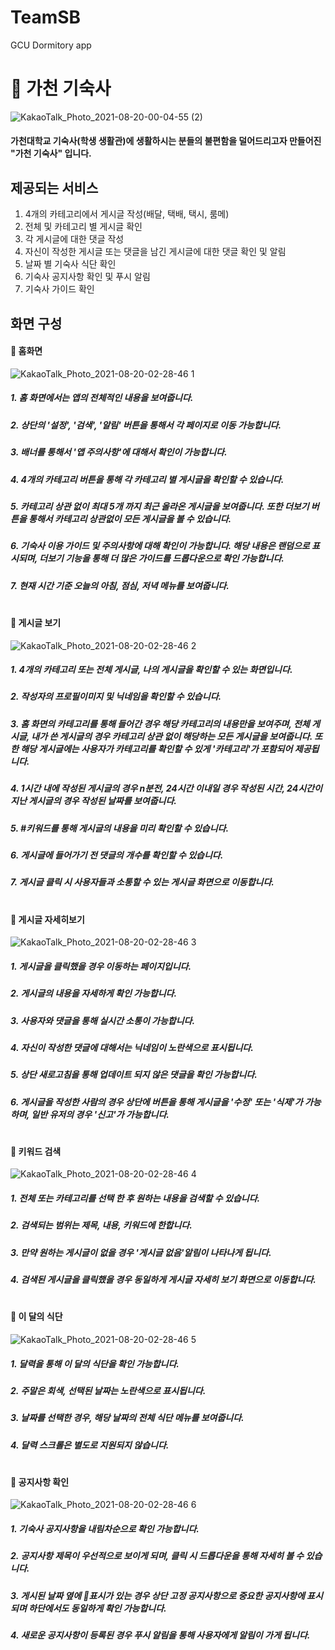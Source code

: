 # TeamSB
GCU Dormitory app

# 🏢 가천 기숙사

![KakaoTalk_Photo_2021-08-20-00-04-55 (2)](https://user-images.githubusercontent.com/73548875/130843255-2e04d555-d5f9-434a-81d5-4f01f78c742b.png)
#### 가천대학교 기숙사(학생 생활관)에 생활하시는 분들의 불편함을 덜어드리고자 만들어진 "가천 기숙사" 입니다.

## 제공되는 서비스
1. 4개의 카테고리에서 게시글 작성(배달, 택배, 택시, 룸메)
2. 전체 및 카테고리 별 게시글 확인
3. 각 게시글에 대한 댓글 작성
4. 자신이 작성한 게시글 또는 댓글을 남긴 게시글에 대한 댓글 확인 및 알림
5. 날짜 별 기숙사 식단 확인
6. 기숙사 공지사항 확인 및 푸시 알림
7. 기숙사 가이드 확인

## 화면 구성

#### 🐣 홈화면
![KakaoTalk_Photo_2021-08-20-02-28-46 1](https://user-images.githubusercontent.com/73548875/130844498-9b8bf920-4874-4fe3-8fbc-5b9c04653387.png)
##### 1. 홈 화면에서는 앱의 전체적인 내용을 보여줍니다. 
##### 2. 상단의 '설정', '검색', '알림' 버튼을 통해서 각 페이지로 이동 가능합니다.
##### 3. 배너를 통해서 '앱 주의사항'에 대해서 확인이 가능합니다. 
##### 4. 4개의 카테고리 버튼을 통해 각 카테고리 별 게시글을 확인할 수 있습니다. 
##### 5. 카테고리 상관 없이 최대 5개 까지 최근 올라온 게시글을 보여줍니다. 또한 더보기 버튼을 통해서 카테고리 상관없이 모든 게시글을 볼 수 있습니다. 
##### 6. 기숙사 이용 가이드 및 주의사항에 대해 확인이 가능합니다. 해당 내용은 랜덤으로 표시되며, 더보기 기능을 통해 더 많은 가이드를 드롭다운으로 확인 가능합니다. 
##### 7. 현재 시간 기준 오늘의 아침, 점심, 저녁 메뉴를 보여줍니다.

# 

#### 🐣 게시글 보기
![KakaoTalk_Photo_2021-08-20-02-28-46 2](https://user-images.githubusercontent.com/73548875/130844502-57624c2d-f658-48c9-995b-a6a15c997614.png)
##### 1. 4개의 카테고리 또는 전체 게시글, 나의 게시글을 확인할 수 있는 화면입니다. 
##### 2. 작성자의 프로필이미지 및 닉네임을 확인할 수 있습니다. 
##### 3. 홈 화면의 카테고리를 통해 들어간 경우 해당 카테고리의 내용만을 보여주며, 전체 게시글, 내가 쓴 게시글의 경우 카테고리 상관 없이 해당하는 모든 게시글을 보여줍니다. 또한 해당 게시글에는 사용자가 카테고리를 확인할 수 있게 '카테고리'가 포함되어 제공됩니다. 
##### 4. 1시간 내에 작성된 게시글의 경우 n분전, 24시간 이내일 경우 작성된 시간, 24시간이 지난 게시글의 경우 작성된 날짜를 보여줍니다. 
##### 5. #키워드를 통해 게시글의 내용을 미리 확인할 수 있습니다. 
##### 6. 게시글에 들어가기 전 댓글의 개수를 확인할 수 있습니다.
##### 7. 게시글 클릭 시 사용자들과 소통할 수 있는 게시글 화면으로 이동합니다. 

# 

#### 🐣 게시글 자세히보기
![KakaoTalk_Photo_2021-08-20-02-28-46 3](https://user-images.githubusercontent.com/73548875/130844505-33963c88-2095-4d28-aeb1-18fdb9701b88.png)
##### 1. 게시글을 클릭했을 경우 이동하는 페이지입니다. 
##### 2. 게시글의 내용을 자세하게 확인 가능합니다. 
##### 3. 사용자와 댓글을 통해 실시간 소통이 가능합니다. 
##### 4. 자신이 작성한 댓글에 대해서는 닉네임이 노란색으로 표시됩니다. 
##### 5. 상단 새로고침을 통해 업데이트 되지 않은 댓글을 확인 가능합니다.
##### 6. 게시글을 작성한 사람의 경우 상단에 버튼을 통해 게시글을 '수정' 또는 '식제'가 가능하며, 일반 유저의 경우 '신고'가 가능합니다.

#

#### 🐣 키워드 검색
![KakaoTalk_Photo_2021-08-20-02-28-46 4](https://user-images.githubusercontent.com/73548875/130844506-b5309899-58fc-4ea2-9e35-1d5be8f387e5.png)
##### 1. 전체 또는 카테고리를 선택 한 후 원하는 내용을 검색할 수 있습니다. 
##### 2. 검색되는 범위는 제목, 내용, 키워드에 한합니다.
##### 3. 만약 원하는 게시글이 없을 경우 '게시글 없음'알림이 나타나게 됩니다.
##### 4. 검색된 게시글을 클릭했을 경우 동일하게 게시글 자세히 보기 화면으로 이동합니다. 

#

#### 🐣 이 달의 식단
![KakaoTalk_Photo_2021-08-20-02-28-46 5](https://user-images.githubusercontent.com/73548875/130844509-0c05453f-cb46-4240-bd47-5e8f466455a1.png)
##### 1. 달력을 통해 이 달의 식단을 확인 가능합니다. 
##### 2. 주말은 회색, 선택된 날짜는 노란색으로 표시됩니다.
##### 3. 날짜를 선택한 경우, 해당 날짜의 전체 식단 메뉴를 보여줍니다.
##### 4. 달력 스크롤은 별도로 지원되지 않습니다. 

#

#### 🐣 공지사항 확인
![KakaoTalk_Photo_2021-08-20-02-28-46 6](https://user-images.githubusercontent.com/73548875/130844512-ecfd7456-0035-4c2f-bc3e-1f6b12f19e22.png)
##### 1. 기숙사 공지사항을 내림차순으로 확인 가능합니다. 
##### 2. 공지사항 제목이 우선적으로 보이게 되며, 클릭 시 드롭다운을 통해 자세히 볼 수 있습니다. 
##### 3. 게시된 날짜 옆에 📌표시가 있는 경우 상단 고정 공지사항으로 중요한 공지사항에 표시되며 하단에서도 동일하게 확인 가능합니다. 
##### 4. 새로운 공지사항이 등록된 경우 푸시 알림을 통해 사용자에게 알림이 가게 됩니다.
